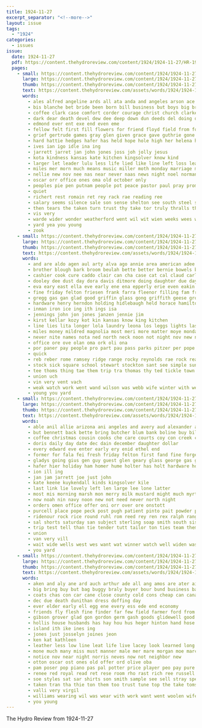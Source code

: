 ```yaml
---
title: 1924-11-27
excerpt_separator: "<!--more-->"
layout: issue
tags:
  - "1924"
categories:
  - issues
issue:
  date: 1924-11-27
  pdf: https://content.thehydroreview.com/content/1924/1924-11-27/HR-1924-11-27.pdf
  pages:
    - small: https://content.thehydroreview.com/content/1924/1924-11-27/small/HR-1924-11-27-01.jpg
      large: https://content.thehydroreview.com/content/1924/1924-11-27/large/HR-1924-11-27-01.jpg
      thumb: https://content.thehydroreview.com/content/1924/1924-11-27/thumbnails/HR-1924-11-27-01.jpg
      text: https://content.thehydroreview.com/assets/words/1924/1924-11-27/HR-1924-11-27-01.txt
      words:
        - ales alfred angeline ards all ata anda and angeles arson ace andy are acord art age alta
        - bis blanche bet bride been born bill business but boys big bradle better blessing borne bier brother bring bers body brothers bartlett brings bro
        - coffee clark case comfort corder courage christ church clarke card chas car cake christian con can clyde cousin character christmas close common call city come came class clinton cousins cater clarence
        - dark dear death devel dew dee deep down dun deeds del doing dat dant day desir december dora during does days
        - edmond ever ent exe end even eme
        - fellow felt first fill flowers for friend floyd field from ford few fair fetzer fine friends former fruit
        - grief gertrude games gray glen given grace gave guthrie gone gentle gold glad good grate
        - hard hattie hedges hafer has held hope hole high her helena hea hand home hume him hinton hour happy had husband harry hydro human host heard
        - ives ian igo idle ina ing
        - jarrett jarret jan john jones joss joh jolly jesus
        - kota kindness kansas kate kitchen kingsolver know kind
        - larger let leader lulu less life lied like line left loss lead lay long late levi los love luck lar last list live lose lodge
        - miles mer morn much means music miller moth monday marriage mullins might members milward many morning most men more may march mest muy moe marion mary marsh must
        - nellie new nov nee nas near never naas news night noel norman november not nigh noland nation noble
        - oscar orr office ones oma old october only
        - peoples pie pen putnam people pot peace pastor paul pray promise potter princess pain present pure place public pay president pull potters power pasto pitzer
        - quiet
        - richert rest romain ret rey rack rae reading ree
        - salary seems silence sale son sense shelton see south steel stands sur sorrow seen second sunday song soon sermons say sot still such sons shall sharp school sermon speak said saturday sun stover staff
        - then tears the taken turn trust thy take tor truly thralls them tod than town toward too thornton ties thing
        - vis very
        - warde wider wonder weatherford went wil wit wien weeks wees wilson with week weather work worthy war was west way will well
        - yard yea you young
        - zook
    - small: https://content.thehydroreview.com/content/1924/1924-11-27/small/HR-1924-11-27-02.jpg
      large: https://content.thehydroreview.com/content/1924/1924-11-27/large/HR-1924-11-27-02.jpg
      thumb: https://content.thehydroreview.com/content/1924/1924-11-27/thumbnails/HR-1924-11-27-02.jpg
      text: https://content.thehydroreview.com/assets/words/1924/1924-11-27/HR-1924-11-27-02.txt
      words:
        - and are aldo agen aul arty alva ago annie area american adee ain age ary aller aud ald arrison ave all ask alling aid aas apache
        - brother blough bark broom beulah bette better bernie bowels both bak bryant bring braly ban began busi bill brogan bartges back bub butler bradley buckhorn barber burtt batter baby bice brought bar but bank body blaine blum
        - cashier cook cure caddo clair can cha case cat cal claud carl clock chas carolina corn cloud car cama cake come clinton chief chew cee came college crease con cast chi city
        - dooley dee dust day dora davis ditmore doing daughter due days during dinner der dionne double daft duni ded deo dakota
        - eva eary east ella eve early ene ena epperly erie even eakin egg earl ear ever enid elva erford est
        - fine friday felton friesen frank farra fleenor filling fam fred fie fly ford former full from force for friends fox farm fry folks first fea foote few
        - gregg gas gan glad good griffin glass gong griffith geese groves
        - hardware henry herndon holding hidlebaugh held horace hamilton hill had how handle hand hinton haul humbarger has har hour house hydro hus hase henke hole hunting heh hatfield homa hollis home hou head hedges helps harry her
        - inman iron ice ing ith ings isa
        - jennings john jon jones janzen jennie jim
        - kirst kellar kozy kot kin kansas know king kitchen
        - line lies lita longer lola laundry leona los leggs lights las lucile lady little later land last limber ley leedy lillian lawter luck lind
        - miles money mildred magnolia most meri more matter moye monda mcnary mon mound mei maud mire men morse mabel miller melva mar mcadow mas morning menary mary marie mckay mase might man mills monday made much miss many
        - never nite names nota ned north neck noon not night nov new nona nat note
        - office ore ove olan oma ork oli ona
        - por paner pay people pro part pau pass parks pitzer per pope pea payne pees president pion peden public potter pickles pepe present power pent pree pie plett
        - quick
        - reb reber rome ramsey ridge range rocky reynolds rae rock ready rhea race rate roy roman ray rall rowan rams
        - stock sick square school stewart stockton sant see simple sunda shopp simmins stoy saturday she sister station summer soon seger sun sen sales sanda store service shan sone stove saron show stoltenburg supper stormy sunday state standard stange schoo scott surprise south swartzendruber sui special simmons serra stores son sal salt sisson
        - tee thoms thing tae them trip tra thomas thy ted tickle town teed top tag try thurs tiny the tea tell turns trial taylor triplett than tatar tow too
        - union uch
        - vin very vent vach
        - weak watch work went wand wilson was webb wife winter with weather well wells write wear wees weatherford wheeler washington will west week waller wall willis williams wash want works
        - young you yard
    - small: https://content.thehydroreview.com/content/1924/1924-11-27/small/HR-1924-11-27-03.jpg
      large: https://content.thehydroreview.com/content/1924/1924-11-27/large/HR-1924-11-27-03.jpg
      thumb: https://content.thehydroreview.com/content/1924/1924-11-27/thumbnails/HR-1924-11-27-03.jpg
      text: https://content.thehydroreview.com/assets/words/1924/1924-11-27/HR-1924-11-27-03.txt
      words:
        - able anil allie arizona ani angeles and avery aud alexander aas all aura allen art are
        - but bennett back bette bring butcher blum bank boline buy bill been bran bake bars brother barker bob bacon ber boils beans big born blakley buyers bloom business berkeley
        - coffee christmas cousin cooks che care courts coy con creek carl city cordell chris child come chronic college cora call clarence col cheney cook cold clyde can cal
        - doris daily day date dec dain december daughter dollar
        - every edward eve enter early ery enid ethel end
        - former for fala fei fresh friday felton first fand fine forget filling from fisk fancy
        - gladys going gius gen guy guest glen geary glass george gas good glad gordon given
        - hafer hier holiday ham homer hume holter has holt hardware host halls home hamilton hinton hone hydro henke her heger
        - ion ill ing
        - jan jam jarrett joe just john
        - kate keene kuykendall kinds kingsolver kile
        - last link lie lovely left len large lee lone latter
        - most mis morning marsh mon merry milk mustard might much myrtle minton mcalester may monday mighty mars mor mary made miss morgan
        - now noah nin navy noon new not need never north night
        - orders omen office offer oni orr over ore onstott
        - purcell place pope peck post pugh patient pinto pait powder price pack pie per peden paper potter
        - ridenour rock rice round ruhl rom reed rey ren rex ralph range ran route russel robertson res red
        - sal shorts saturday san subject sterling soap smith south sister stinson sell sauce salt short saving stange slagell sample sam suit set sides sus service salad store sunday sale see sie son station sallie sales shaw special
        - trip test tell than tie tender tutt tailor ton ties team them then towers tiny thacker toledo tool till throw ten the
        - union
        - van very vill
        - wait wide wells west wes want wat winner watch well widen was wall way while walsh with winter wil will weatherford wade work week write weeks went
        - you yard
    - small: https://content.thehydroreview.com/content/1924/1924-11-27/small/HR-1924-11-27-04.jpg
      large: https://content.thehydroreview.com/content/1924/1924-11-27/large/HR-1924-11-27-04.jpg
      thumb: https://content.thehydroreview.com/content/1924/1924-11-27/thumbnails/HR-1924-11-27-04.jpg
      text: https://content.thehydroreview.com/assets/words/1924/1924-11-27/HR-1924-11-27-04.txt
      words:
        - aken and aly ane ard auch arthur ade all ang amos are ater aime
        - big bring buy but bag buggy braly buyer bour bund business bands barn bae beata been bill bos
        - coats chas con car cane close county cold cons cheap can cana cockerel cash christmas colts
        - dec due death dunithan dress doffing day
        - ever elder early ell egg ene every ess ede end economy
        - friends fly flesh fine finder far few field farmer ford from fran for
        - gibson grover glad gon gordon germ gash goods glidewell good
        - hollis house husbands has hay hou hus heger hinton hand hose hydro heineman haul hedges hoot her heads had
        - island ith ike ines ing
        - jones just josselyn joines jeon
        - ken kat kathleen
        - leather less low line leat life live lacey look learned long latter louis lodge
        - mone much many miss must manner male mer mare morgan moe march miller martie model maa most market made may mule mens
        - notice nov near night norris neves now not neighbor new
        - otton oscar ost ones old offer ord olive oba
        - pam poser pop piano pas pal potter price player peo pay pure pot
        - renee red royal read ret rese room rho rast rich ree russell real
        - soe styles sat sar shirts son smith sample see sell stray spencer stock spall school sale store saturday silk senor sea soon stove saas short sam sot share slane sales sees schantz step sen still savin spring
        - taken tran tha thie ton them too trust tune top the take toms taylor tek
        - valli very virgil
        - williams wearing wil was wear with work want went woolen wife write wool wykert will wilson worn week wigand weather winter
        - you young
---
```


The Hydro Review from 1924-11-27

<!--more-->

